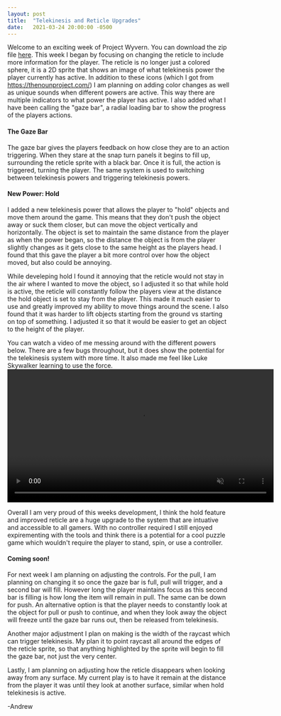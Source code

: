 ```yaml
---
layout: post
title:  "Telekinesis and Reticle Upgrades"
date:   2021-03-24 20:00:00 -0500
---
```

Welcome to an exciting week of Project Wyvern. You can download the zip file <a href="https://drive.google.com/file/d/14D0I7a1aImaNN_86gw6GXL3eaHBUzaFr/view?usp=sharing">here</a>. This week I began by focusing on changing the reticle to include more information for the player. The reticle is no longer just a colored sphere, it is a 2D sprite that shows an image of what telekinesis power the player currently has active. In addition to these icons (which I got from <a href ="https://thenounproject.com/">https://thenounproject.com/</a>) I am planning on adding color changes as well as unique sounds when different powers are active. This way there are multiple indicators to what power the player has active. I also added what I have been calling the "gaze bar", a radial loading bar to show the progress of the players actions.

<h4>The Gaze Bar</h4>
The gaze bar gives the players feedback on how close they are to an action triggering. When they stare at the snap turn panels it begins to fill up, surrounding the reticle sprite with a black bar. Once it is full, the action is triggered, turning the player. The same system is used to switching between telekinesis powers and triggering telekinesis powers.

<h4>New Power: Hold</h4>
I added a new telekinesis power that allows the player to "hold" objects and move them around the game. This means that they don't push the object away or suck them closer, but can move the object vertically and horizontally. The object is set to maintain the same distance from the player as when the power began, so the distance the object is from the player slightly changes as it gets close to the same height as the players head. I found that this gave the player a bit more control over how the object moved, but also could be annoying.

While develeping hold I found it annoying that the reticle would not stay in the air where I wanted to move the object, so I adjusted it so that while hold is active, the reticle will constantly follow the players view at the distance the hold object is set to stay from the player. This made it much easier to use and greatly improved my ability to move things around the scene. I also found that it was harder to lift objects starting from the ground vs starting on top of something. I adjusted it so that it would be easier to get an object to the height of the player.

You can watch a video of me messing around with the different powers below. There are a few bugs throughout, but it does show the potential for the telekinesis system with more time. It also made me feel like Luke Skywalker learning to use the force.
<video width="600" height="auto" controls muted>
    <source src="{{site.url}}/assets/3_24/VRtelekinesisV3.mp4" alt="Demonstation of hold, push, and pull telekinesis" type="video/mp4"/>
</video>

Overall I am very proud of this weeks development, I think the hold feature and improved reticle are a huge upgrade to the system that are intuative and accessible to all gamers. With no controller required I still enjoyed expirementing with the tools and think there is a potential for a cool puzzle game which wouldn't require the player to stand, spin, or use a controller.

<h4>Coming soon!</h4>
For next week I am planning on adjusting the controls. For the pull, I am planning on changing it so once the gaze bar is full, pull will trigger, and a second bar will fill. However long the player maintains focus as this second bar is filling is how long the item will remain in pull. The same can be down for push. An alternative option is that the player needs to constantly look at the object for pull or push to continue, and when they look away the object will freeze until the gaze bar runs out, then be released from telekinesis.

Another major adjustment I plan on making is the width of the raycast which can trigger telekinesis. My plan it to point raycast all around the edges of the reticle sprite, so that anything highlighted by the sprite will begin to fill the gaze bar, not just the very center.

Lastly, I am planning on adjusting how the reticle disappears when looking away from any surface. My current play is to have it remain at the distance from the player it was until they look at another surface, similar when hold telekinesis is active.

-Andrew